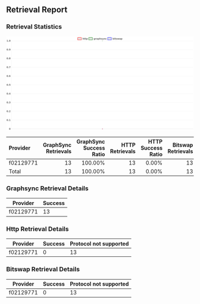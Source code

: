 ## Retrieval Report
### Retrieval Statistics
<img src="https://raw.githubusercontent.com/data-preservation-programs/filplus-checker-assets/main/filecoin-project/filecoin-plus-large-datasets/issues/2032/1689920585913.png"/>

| Provider  | GraphSync Retrievals | GraphSync Success Ratio | HTTP Retrievals | HTTP Success Ratio | Bitswap Retrievals | Bitswap Success Ratio |
| :-------- | -------------------: | ----------------------: | --------------: | -----------------: | -----------------: | --------------------: |
| f02129771 |                   13 |                 100.00% |              13 |              0.00% |                 13 |                 0.00% |
| Total     |                   13 |                 100.00% |              13 |              0.00% |                 13 |                 0.00% |

### Graphsync Retrieval Details
| Provider  | Success |
| --------- | ------- |
| f02129771 | 13      |

### Http Retrieval Details
| Provider  | Success | Protocol not supported |
| --------- | ------- | ---------------------- |
| f02129771 | 0       | 13                     |

### Bitswap Retrieval Details
| Provider  | Success | Protocol not supported |
| --------- | ------- | ---------------------- |
| f02129771 | 0       | 13                     |
